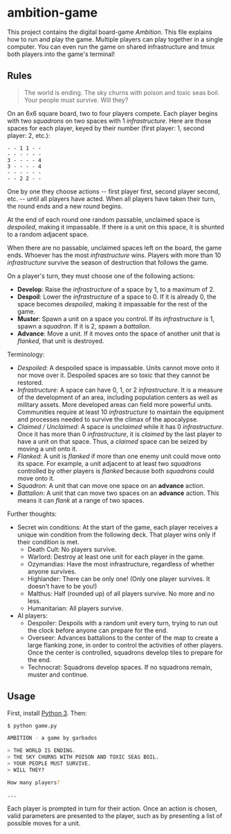 # ambition-game

This project contains the digital board-game *Ambition*. This file explains how
to run and play the game. Multiple players can play together in a single
computer. You can even run the game on shared infrastructure and tmux both
players into the game's terminal!

## Rules

> The world is ending.
> The sky churns with poison and toxic seas boil.
> Your people must survive.
> Will they?

On an 6x6 square board, two to four players compete. Each player begins with two
*squadrons* on two spaces with 1 *infrastructure*. Here are those spaces for
each player, keyed by their number (first player: 1, second player: 2, etc.):

```
- - 1 1 - -
- - - - - -
3 - - - - 4
3 - - - - 4
- - - - - -
- - 2 2 - -
```

One by one they choose actions -- first player first, second player second, etc.
-- until all players have acted. When all players have taken their turn, the
round ends and a new round begins.

At the end of each round one random passable, unclaimed space is *despoiled*,
making it impassable. If there is a unit on this space, it is shunted to a
random adjacent space.

When there are no passable, unclaimed spaces left on the board, the game ends.
Whoever has the most *infrastructure* wins. Players with more than 10
*infrastructure* survive the season of destruction that follows the game.

On a player's turn, they must choose one of the following actions:

- **Develop**: Raise the *infrastructure* of a space by 1, to a maximum of 2.
- **Despoil**: Lower the *infrastructure* of a space to 0. If it is already 0,
the space becomes *despoiled*, making it impassable for the rest of the game.
- **Muster**: Spawn a unit on a space you control. If its *infrastructure* is 1,
spawn a *squadron*. If it is 2, spawn a *battalion*.
- **Advance**: Move a unit. If it moves onto the space of another unit that is
*flanked*, that unit is destroyed.

Terminology:

- *Despoiled*: A despoiled space is impassable. Units cannot move onto it nor
move over it. Despoiled spaces are so toxic that they cannot be restored.
- *Infrastructure*: A space can have 0, 1, or 2 *infrastructure*. It is a
measure of the development of an area, including population centers as well as
military assets. More developed areas can field more powerful units. Communities
require at least 10 *infrastructure* to maintain the equipment and processes
needed to survive the climax of the apocalypse.
- *Claimed / Unclaimed*: A space is *unclaimed* while it has 0 *infrastructure*.
Once it has more than 0 *infrastructure*, it is *claimed* by the last player to
have a unit on that space. Thus, a *claimed* space can be seized by moving a
unit onto it.
- *Flanked*: A unit is *flanked* if more than one enemy unit could move onto its
space. For example, a unit adjacent to at least two *squadrons* controlled by
other players is *flanked* because both *squadrons* could move onto it.
- *Squadron*: A unit that can move one space on an **advance** action.
- *Battalion*: A unit that can move two spaces on an **advance** action. This
means it can *flank* at a range of two spaces.

Further thoughts:

- Secret win conditions: At the start of the game, each player receives a unique
win condition from the following deck. That player wins only if their condition
is met.
  - Death Cult: No players survive.
  - Warlord: Destroy at least one unit for each player in the game.
  - Ozymandias: Have the most infrastructure, regardless of whether anyone survives.
  - Highlander: There can be only one! (Only one player survives. It doesn't have to be you!)
  - Malthus: Half (rounded up) of all players survive. No more and no less.
  - Humanitarian: All players survive.
- AI players:
  - Despoiler: Despoils with a random unit every turn, trying to run out the
  clock before anyone can prepare for the end.
  - Overseer: Advances battalions to the center of the map to create a large
  flanking zone, in order to control the activities of other players. Once the
  center is controlled, squadrons develop tiles to prepare for the end.
  - Technocrat: Squadrons develop spaces. If no squadrons remain, muster and
  continue.

## Usage

First, install [Python 3](https://www.python.org/). Then:

```bash
$ python game.py

AMBITION - a game by garbados

> THE WORLD IS ENDING.
> THE SKY CHURNS WITH POISON AND TOXIC SEAS BOIL.
> YOUR PEOPLE MUST SURVIVE.
> WILL THEY?

How many players?

...
```

Each player is prompted in turn for their action. Once an action is chosen,
valid parameters are presented to the player, such as by presenting a list of
possible moves for a unit.
